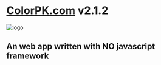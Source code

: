 # [ColorPK.com](http://www.colorpk.com) v2.1.2

![logo](https://github.com/zj1926/vp2/blob/master/logo.png "colorpk.com")

## An web app written with NO javascript framework